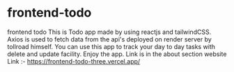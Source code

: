 # frontend-todo
frontend todo
This is Todo app made by using reactjs and tailwindCSS. Axios is used to fetch data from the api's deployed on render server by tollroad himself.
You can use this app to track your day to day tasks with delete and update facility.
Enjoy the app.
Link is in the about section
website Link :- https://frontend-todo-three.vercel.app/
